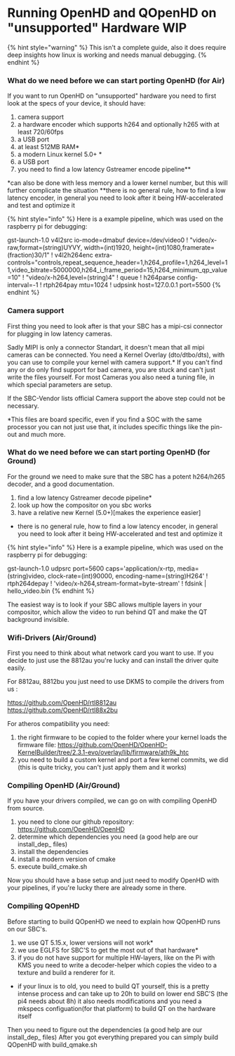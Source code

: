 # Running OpenHD and QOpenHD on "unsupported" Hardware WIP

{% hint style="warning" %}
This isn't a complete guide, also it does require deep insights how linux is working and needs manual debugging.
{% endhint %}

### What do we need before we can start porting OpenHD (for Air)

If you want to run OpenHD on "unsupported" hardware you need to first look at the specs of your device, it should have:

1. camera support
2. a hardware encoder which supports h264 and optionally h265 with at least 720/60fps
3. a USB port
4. at least 512MB RAM*
5. a modern Linux kernel 5.0+ *
6. a USB port
7. you need to find a low latency Gstreamer encode pipeline**


*can also be done with less memory and a lower kernel number, but this will further complicate the situation
**there is no general rule, how to find a low latency encoder, in general you need to look after it being HW-accelerated and test and optimize it


{% hint style="info" %}
Here is a example pipeline, which was used on the raspberry pi for debugging:

gst-launch-1.0 v4l2src io-mode=dmabuf device=/dev/video0 ! "video/x-raw,format=(string)UYVY, width=(int)1920, height=(int)1080,framerate=(fraction)30/1" ! v4l2h264enc extra-controls="controls,repeat_sequence_header=1,h264_profile=1,h264_level=11,video_bitrate=5000000,h264_i_frame_period=15,h264_minimum_qp_value=10" ! "video/x-h264,level=(string)4" ! queue ! h264parse config-interval=-1 ! rtph264pay mtu=1024 ! udpsink host=127.0.0.1 port=5500
{% endhint %}



### Camera support

First thing you need to look after is that your SBC has a mipi-csi connector for plugging in low latency cameras.

Sadly MIPI is only a connector Standart, it doesn't mean that all mipi cameras can be connected.
You need a Kernel Overlay (dto/dtbo/dts), with you can use to compile your kernel with camera support.* If you can't find any or do only find support for bad camera, you are stuck and can't just write the files yourself.
For most Cameras you also need a tuning file, in which special parameters are setup.

If the SBC-Vendor lists official Camera support the above step could not be necessary.

*This files are board specific, even if you find a SOC with the same processor you can not just use that, it includes specific things like the pin-out and much more.

### What do we need before we can start porting OpenHD (for Ground)

For the ground we need to make sure that the SBC has a potent h264/h265 decoder, and a good documentation. 

1. find a low latency Gstreamer decode pipeline*
2. look up how the compositor on you sbc works
3. have a relative new Kernel (5.0+)[makes the experience easier]

* there is no general rule, how to find a low latency encoder, in general you need to look after it being HW-accelerated and test and optimize it

{% hint style="info" %}
Here is a example pipeline, which was used on the raspberry pi for debugging:

gst-launch-1.0 udpsrc port=5600 caps='application/x-rtp, media=(string)video, clock-rate=(int)90000, encoding-name=(string)H264' ! rtph264depay ! 'video/x-h264,stream-format=byte-stream' ! fdsink | hello_video.bin
{% endhint %}

The easiest way is to look if your SBC allows multiple layers in your compositor, which allow the video to run behind QT and make the QT background invisible.

### Wifi-Drivers (Air/Ground)

First you need to think about what network card you want to use. 
If you decide to just use the 8812au you're lucky and can install the driver quite easily.

For 8812au, 8812bu you just need to use DKMS to compile the drivers from us :

https://github.com/OpenHD/rtl8812au
https://github.com/OpenHD/rtl88x2bu

For atheros compatibility you need:
1. the right firmware to be copied to the folder where your kernel loads the firmware file:
https://github.com/OpenHD/OpenHD-KernelBuilder/tree/2.3.1-evo/overlay/lib/firmware/ath9k_htc
2. you need to build a custom kernel and port a few kernel commits, we did (this is quite tricky, you can't just apply them and it works)

### Compiling OpenHD (Air/Ground)

If you have your drivers compiled, we can go on with compiling OpenHD from source.

1. you need to clone our github repository: https://github.com/OpenHD/OpenHD
2. determine which dependencies you need (a good help are our  install_dep_ files)
3. install the dependencies
4. install a modern version of cmake
5. execute build_cmake.sh 

Now you should have a base setup and just need to modify OpenHD with your pipelines, if you're lucky there are already some in there.

### Compiling QOpenHD

Before starting to build QOpenHD we need to explain how QOpenHD runs on our SBC's.

1. we use QT 5.15.x, lower versions will not work*
2. we use EGLFS for SBC'S to get the most out of that hardware*
3. if you do not have support for multiple HW-layers, like on the Pi with KMS you need to write a decoder-helper which copies the video to a texture and build a renderer for it.

* if your linux is to old, you need to build QT yourself, this is a pretty intense process and can take up to 20h to build on lower end SBC'S (the pi4 needs about 8h)
it also needs modifications and you need a mkspecs configuation(for that platform) to build QT on the hardware itself

Then you need to figure out the dependencies (a good help are our  install_dep_ files)
After you got everything prepared you can simply build QOpenHD with build_qmake.sh 